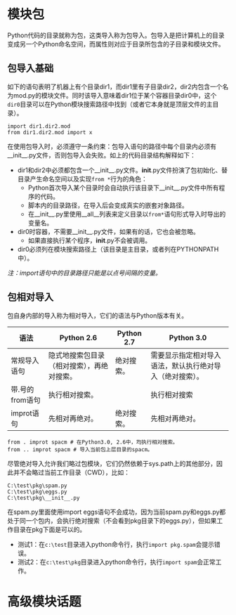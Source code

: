 # 模块包

Python代码的目录就称为包，这类导入称为包导入。包导入是把计算机上的目录变成另一个Python命名空间，而属性则对应于目录所包含的子目录和模块文件。

## 包导入基础

如下的语句表明了机器上有个目录dir1，而dir1里有子目录dir2，dir2内包含一个名为mod.py的模块文件。同时该导入意味着dir1位于某个容器目录dir0中，这个`dir0`目录可以在Python模块搜索路径中找到（或者它本身就是顶层文件的主目录）。

```
import dir1.dir2.mod
from dir1.dir2.mod import x
```

在使用包导入时，必须遵守一条约束：包导入语句的路径中每个目录内必须有__init__.py文件，否则包导入会失败。如上的代码目录结构解释如下：

- dir1和dir2中必须都包含一个__init__.py文件。__init__.py文件扮演了包初始化、替目录产生命名空间以及实现`from *`行为的角色：
  - Python首次导入某个目录时会自动执行该目录下__init__.py文件中所有程序的代码。
  - 脚本内的目录路径，在导入后会变成真实的嵌套对象路径。
  - 在__init__.py里使用__all__列表来定义目录以`from*`语句形式导入时导出的变量名。
- dir0时容器，不需要__init__.py文件，如果有的话，它也会被忽略。
  - 如果直接执行某个程序，__init__.py不会被调用。
- dir0必须列在模块搜索路径上（该目录是主目录，或者列在PYTHONPATH中）。

*注：import语句中的目录路径只能是以点号间隔的变量。*

## 包相对导入

包自身内部的导入称为相对导入，它们的语法与Python版本有关。

|语法|Python 2.6|Python 2.7|Python 3.0|
|-|-|-|-|
|常规导入语句|隐式地搜索包目录（相对搜索），再绝对搜索。|绝对搜索。|需要显示指定相对导入语法，默认执行绝对导入（绝对搜索）。|
|带.号的from语句|执行相对搜索。||执行相对搜索|
|improt语句|先相对再绝对。|绝对搜索。|先相对再绝对。|


```
from . improt spacm # 在Python3.0, 2.6中，均执行相对搜索。
from .. improt spacm # 导入当前包上层目录的spacm。
```

尽管绝对导入允许我们略过包模块，它们仍然依赖于sys.path上的其他部分，因此并不会略过当前工作目录（CWD），比如：

```
C:\test\pkg\spam.py
C:\test\pkg\eggs.py
C:\test\pkg\__init__.py
```

在spam.py里面使用import eggs语句不会成功，因为当前spam.py和eggs.py都处于同一个包内，会执行绝对搜索（不会看到pkg目录下的eggs.py），但如果工作目录在pkg下面是可以的。

- 测试1：在`c:\test`目录进入python命令行，执行`import pkg.spam`会提示错误。
- 测试2：在`c:\test\pkg`目录进入python命令行，执行`import spam`会正常工作。

# 高级模块话题
